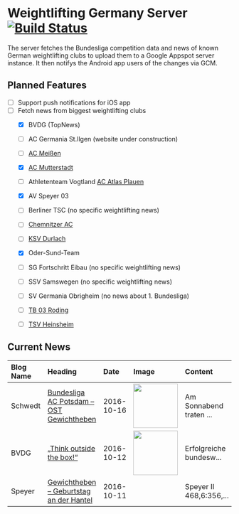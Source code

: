 # Weightlifting Germany Server [![Build Status](https://travis-ci.org/WGierke/weightlifting_germany_server.svg?branch=master)](https://travis-ci.org/WGierke/weightlifting_germany_server)

The server fetches the Bundesliga competition data and news of known German weightlifting clubs to upload them to a Google Appspot server instance.
It then notifys the Android app users of the changes via GCM.

## Planned Features
- [ ] Support push notifications for iOS app  
- [ ] Fetch news from biggest weightlifting clubs
    - [X] BVDG (TopNews)
    - [ ] AC Germania St.Ilgen (website under construction)
    - [ ] [AC Meißen](http://www.ac-meissen.de/index.php?start=1)
    - [X] [AC Mutterstadt](http://www.ac-mutterstadt.de/index.php?start=1)
    - [ ] Athletenteam Vogtland [AC Atlas Plauen](https://acatlas.wordpress.com/)
    - [X] AV Speyer 03
    - [ ] Berliner TSC (no specific weightlifting news)
    - [ ] [Chemnitzer AC](http://chemnitzer-athletenclub.de/aktuelles/news/page/1/)
    - [ ] [KSV Durlach](http://ksvdurlach.de/news?page_n54=1)
    - [X] Oder-Sund-Team
    - [ ] SG Fortschritt Eibau (no specific weightlifting news)
    - [ ] SSV Samswegen (no specific weightlifting news)
    - [ ] SV Germania Obrigheim (no news about 1. Bundesliga)
    - [ ] [TB 03 Roding](http://www.tb03-gewichtheben.de/page/1/)
    - [ ] [TSV Heinsheim](http://gewichtheben.tsv-heinsheim.de/index.php?start=1)


## Current News

| Blog Name   | Heading                                                                                                             | Date       | Image                                                                                                                            | Content                 |
|:------------|:--------------------------------------------------------------------------------------------------------------------|:-----------|:---------------------------------------------------------------------------------------------------------------------------------|:------------------------|
| Schwedt     | [Bundesliga AC Potsdam – OST Gewichtheben](http://gewichtheben.blauweiss65-schwedt.de/?p=7342)                      | 2016-10-16 | <img src='http://gewichtheben.blauweiss65-schwedt.de/wp-content/uploads/2009/02/Oder-Sund-Team-2013-300x169.jpg' width='100px'/> | Am Sonnabend traten ... |
| BVDG        | [„Think outside the box!“](http://www.german-weightlifting.de/think-outside-the-box/)                               | 2016-10-12 | <img src='http://www.german-weightlifting.de/wp-content/uploads/2016/10/WB-Kienbaum-2016-Mühlbauer.jpg' width='100px'/>          | Erfolgreiche bundesw... |
| Speyer      | [Gewichtheben – Geburtstag an der Hantel](http://www.av03-speyer.de/2016/10/gewichtheben-geburtstag-an-der-hantel/) | 2016-10-11 |                                                                                                                                  | Speyer II 468,6:356,... |